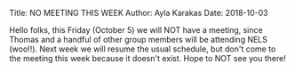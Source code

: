 Title: NO MEETING THIS WEEK
Author: Ayla Karakas
Date: 2018-10-03

Hello folks, this Friday (October 5) we will NOT have a meeting, since Thomas and a handful of other group members will be attending NELS (woo!!). Next week we will resume the usual schedule, but don't come to the meeting this week because it doesn't exist. Hope to NOT see you there! 
